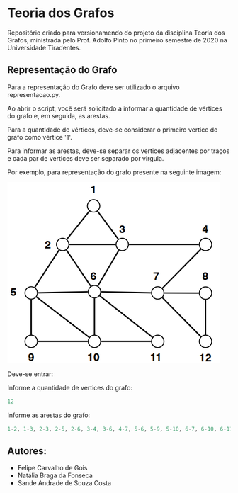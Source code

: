 # Teoria dos Grafos

Repositório criado para versionamendo do projeto da disciplina Teoria dos Grafos, ministrada pelo Prof. Adolfo Pinto no primeiro semestre de 2020 na Universidade Tiradentes.

## Representação do Grafo

Para a representação do Grafo deve ser utilizado o arquivo representacao.py.

Ao abrir o script, você será solicitado a informar a quantidade de vértices do grafo e, em seguida, as arestas.

Para a quantidade de vértices, deve-se considerar o primeiro vertice do grafo como vértice '1'.

Para informar as arestas, deve-se separar os vertices adjacentes por traços e cada par de vertices deve ser separado por virgula.

Por exemplo, para representação do grafo presente na seguinte imagem:

![Exemplo de Grafo](grafo_exemplo.png)

Deve-se entrar:

Informe a quantidade de vertices do grafo:
```python
12
```
Informe as arestas do grafo:

```python
1-2, 1-3, 2-3, 2-5, 2-6, 3-4, 3-6, 4-7, 5-6, 5-9, 5-10, 6-7, 6-10, 6-11, 7-8, 7-12, 8-12, 9-10, 10-11
```

## Autores:
* Felipe Carvalho de Gois
* Natália Braga da Fonseca
* Sande Andrade de Souza Costa
